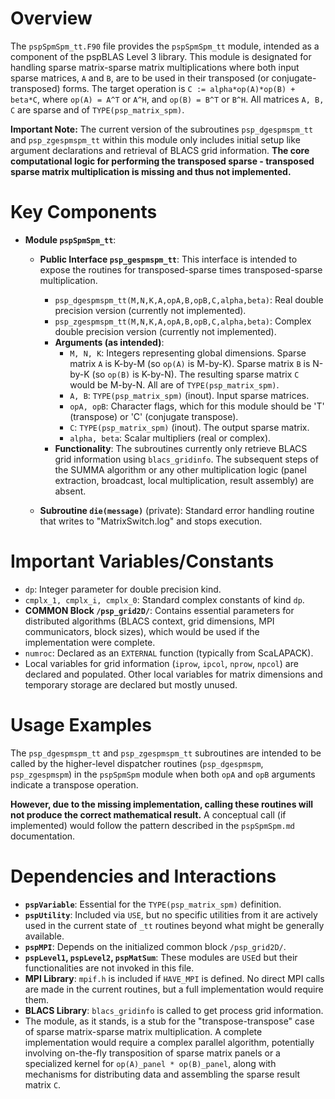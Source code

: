# Overview

The `pspSpmSpm_tt.F90` file provides the `pspSpmSpm_tt` module, intended as a component of the pspBLAS Level 3 library. This module is designated for handling sparse matrix-sparse matrix multiplications where both input sparse matrices, `A` and `B`, are to be used in their transposed (or conjugate-transposed) forms. The target operation is `C := alpha*op(A)*op(B) + beta*C`, where `op(A) = A^T` or `A^H`, and `op(B) = B^T` or `B^H`. All matrices `A, B, C` are sparse and of `TYPE(psp_matrix_spm)`.

**Important Note:** The current version of the subroutines `psp_dgespmspm_tt` and `psp_zgespmspm_tt` within this module only includes initial setup like argument declarations and retrieval of BLACS grid information. **The core computational logic for performing the transposed sparse - transposed sparse matrix multiplication is missing and thus not implemented.**

# Key Components

*   **Module `pspSpmSpm_tt`**:
    *   **Public Interface `psp_gespmspm_tt`**: This interface is intended to expose the routines for transposed-sparse times transposed-sparse multiplication.
        *   `psp_dgespmspm_tt(M,N,K,A,opA,B,opB,C,alpha,beta)`: Real double precision version (currently not implemented).
        *   `psp_zgespmspm_tt(M,N,K,A,opA,B,opB,C,alpha,beta)`: Complex double precision version (currently not implemented).
        *   **Arguments (as intended)**:
            *   `M, N, K`: Integers representing global dimensions. Sparse matrix `A` is K-by-M (so `op(A)` is M-by-K). Sparse matrix `B` is N-by-K (so `op(B)` is K-by-N). The resulting sparse matrix `C` would be M-by-N. All are of `TYPE(psp_matrix_spm)`.
            *   `A, B`: `TYPE(psp_matrix_spm)` (inout). Input sparse matrices.
            *   `opA, opB`: Character flags, which for this module should be 'T' (transpose) or 'C' (conjugate transpose).
            *   `C`: `TYPE(psp_matrix_spm)` (inout). The output sparse matrix.
            *   `alpha, beta`: Scalar multipliers (real or complex).
        *   **Functionality**: The subroutines currently only retrieve BLACS grid information using `blacs_gridinfo`. The subsequent steps of the SUMMA algorithm or any other multiplication logic (panel extraction, broadcast, local multiplication, result assembly) are absent.

    *   **Subroutine `die(message)`** (private): Standard error handling routine that writes to "MatrixSwitch.log" and stops execution.

# Important Variables/Constants

*   `dp`: Integer parameter for double precision kind.
*   `cmplx_1, cmplx_i, cmplx_0`: Standard complex constants of kind `dp`.
*   **COMMON Block `/psp_grid2D/`**: Contains essential parameters for distributed algorithms (BLACS context, grid dimensions, MPI communicators, block sizes), which would be used if the implementation were complete.
*   `numroc`: Declared as an `EXTERNAL` function (typically from ScaLAPACK).
*   Local variables for grid information (`iprow`, `ipcol`, `nprow`, `npcol`) are declared and populated. Other local variables for matrix dimensions and temporary storage are declared but mostly unused.

# Usage Examples

The `psp_dgespmspm_tt` and `psp_zgespmspm_tt` subroutines are intended to be called by the higher-level dispatcher routines (`psp_dgespmspm`, `psp_zgespmspm`) in the `pspSpmSpm` module when both `opA` and `opB` arguments indicate a transpose operation.

**However, due to the missing implementation, calling these routines will not produce the correct mathematical result.** A conceptual call (if implemented) would follow the pattern described in the `pspSpmSpm.md` documentation.

# Dependencies and Interactions

*   **`pspVariable`**: Essential for the `TYPE(psp_matrix_spm)` definition.
*   **`pspUtility`**: Included via `USE`, but no specific utilities from it are actively used in the current state of `_tt` routines beyond what might be generally available.
*   **`pspMPI`**: Depends on the initialized common block `/psp_grid2D/`.
*   **`pspLevel1`, `pspLevel2`, `pspMatSum`**: These modules are `USE`d but their functionalities are not invoked in this file.
*   **MPI Library**: `mpif.h` is included if `HAVE_MPI` is defined. No direct MPI calls are made in the current routines, but a full implementation would require them.
*   **BLACS Library**: `blacs_gridinfo` is called to get process grid information.
*   The module, as it stands, is a stub for the "transpose-transpose" case of sparse matrix-sparse matrix multiplication. A complete implementation would require a complex parallel algorithm, potentially involving on-the-fly transposition of sparse matrix panels or a specialized kernel for `op(A)_panel * op(B)_panel`, along with mechanisms for distributing data and assembling the sparse result matrix `C`.
